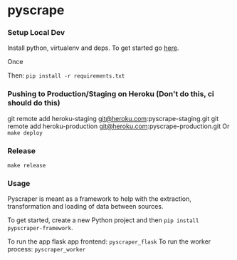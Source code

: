 # pyscrape

### Setup Local Dev
Install python, virtualenv and deps. To get started go [here](https://realpython.com/blog/python/flask-by-example-part-1-project-setup).

Once

Then: `pip install -r requirements.txt`

### Pushing to Production/Staging on Heroku (Don't do this, ci should do this)
git remote add heroku-staging git@heroku.com:pyscrape-staging.git
git remote add heroku-production git@heroku.com:pyscrape-production.git
Or
`make deploy`

### Release
`make release`

### Usage
Pyscraper is meant as a framework to help with the extraction, transformation and loading of data between sources.

To get started, create a new Python project and then `pip install pypscraper-framework`.

To run the app flask app frontend: `pyscraper_flask`
To run the worker process: `pyscraper_worker`
